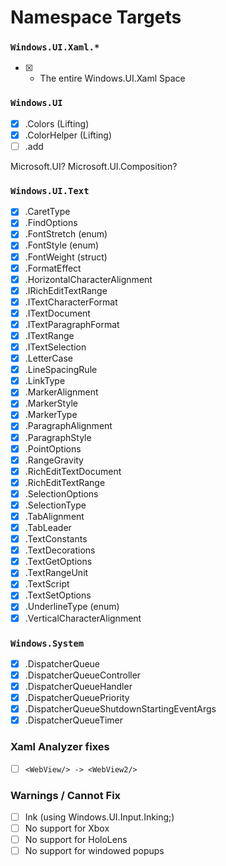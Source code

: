 # Namespace Targets

### `Windows.UI.Xaml.*`
- [x] * The entire Windows.UI.Xaml Space

### `Windows.UI`
- [x] .Colors (Lifting)
- [x] .ColorHelper (Lifting)
- [ ] .add 

Microsoft.UI? 
Microsoft.UI.Composition?

### `Windows.UI.Text`
- [x] .CaretType
- [x] .FindOptions
- [x] .FontStretch (enum)
- [x] .FontStyle (enum)
- [x] .FontWeight (struct)
- [x] .FormatEffect
- [x] .HorizontalCharacterAlignment
- [x] .IRichEditTextRange
- [x] .ITextCharacterFormat
- [x] .ITextDocument
- [x] .ITextParagraphFormat
- [x] .ITextRange
- [x] .ITextSelection
- [x] .LetterCase
- [x] .LineSpacingRule
- [x] .LinkType
- [x] .MarkerAlignment
- [x] .MarkerStyle
- [x] .MarkerType
- [x] .ParagraphAlignment
- [x] .ParagraphStyle
- [x] .PointOptions
- [x] .RangeGravity
- [x] .RichEditTextDocument
- [x] .RichEditTextRange
- [x] .SelectionOptions
- [x] .SelectionType
- [x] .TabAlignment
- [x] .TabLeader
- [x] .TextConstants
- [x] .TextDecorations
- [x] .TextGetOptions
- [x] .TextRangeUnit
- [x] .TextScript
- [x] .TextSetOptions
- [x] .UnderlineType (enum)
- [x] .VerticalCharacterAlignment

### `Windows.System`
- [x] .DispatcherQueue 
- [x] .DispatcherQueueController 
- [x] .DispatcherQueueHandler 
- [x] .DispatcherQueuePriority 
- [x] .DispatcherQueueShutdownStartingEventArgs 
- [x] .DispatcherQueueTimer

### Xaml Analyzer fixes
- [ ] `<WebView/> -> <WebView2/>`

### Warnings / Cannot Fix
- [ ] Ink (using Windows.UI.Input.Inking;)
- [ ] No support for Xbox
- [ ] No support for HoloLens
- [ ] No support for windowed popups